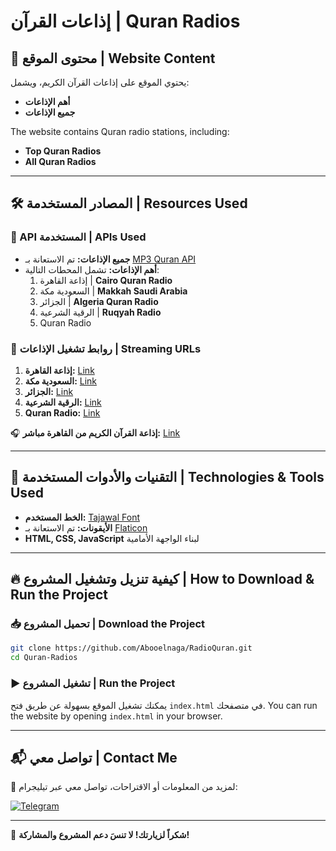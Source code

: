 # إذاعات القرآن | Quran Radios

## 📌 محتوى الموقع | Website Content
يحتوي الموقع على إذاعات القرآن الكريم، ويشمل:
- **أهم الإذاعات**
- **جميع الإذاعات**

The website contains Quran radio stations, including:
- **Top Quran Radios**
- **All Quran Radios**

---

## 🛠️ المصادر المستخدمة | Resources Used

### 📡 API المستخدمة | APIs Used

- **جميع الإذاعات:** تم الاستعانة بـ [MP3 Quran API](https://mp3quran.net/api/v3/radios)
- **أهم الإذاعات:** تشمل المحطات التالية:
  1. إذاعة القاهرة | **Cairo Quran Radio**
  2. السعودية مكة | **Makkah Saudi Arabia**
  3. الجزائر | **Algeria Quran Radio**
  4. الرقية الشرعية | **Ruqyah Radio**
  5. Quran Radio

### 🔗 روابط تشغيل الإذاعات | Streaming URLs

1. **إذاعة القاهرة:** [Link](https://stream.radiojar.com/8s5u5tpdtwzuv)
2. **السعودية مكة:** [Link](https://stream.radiojar.com/4wqre23fytzuv)
3. **الجزائر:** [Link](https://webradio.tda.dz/Coran_64K.mp3)
4. **الرقية الشرعية:** [Link](https://qurango.net/radio/roqiah)
5. **Quran Radio:** [Link](https://qurango.net/radio/tarateel)

🎧 **إذاعة القرآن الكريم من القاهرة مباشر:** [Link](https://stream.radiojar.com/8s5u5tpdtwzuv)

---

## 🎨 التقنيات والأدوات المستخدمة | Technologies & Tools Used

- **الخط المستخدم:** [Tajawal Font](https://fonts.google.com/specimen/Tajawal)
- **الأيقونات:** تم الاستعانة بـ [Flaticon](https://www.flaticon.com/)
- **HTML, CSS, JavaScript** لبناء الواجهة الأمامية

---

## 🔥 كيفية تنزيل وتشغيل المشروع | How to Download & Run the Project

### 📥 تحميل المشروع | Download the Project

```bash
git clone https://github.com/Abooelnaga/RadioQuran.git 
cd Quran-Radios
```

### ▶️ تشغيل المشروع | Run the Project

يمكنك تشغيل الموقع بسهولة عن طريق فتح `index.html` في متصفحك.
You can run the website by opening `index.html` in your browser.

---

## 📬 تواصل معي | Contact Me

📢 لمزيد من المعلومات أو الاقتراحات، تواصل معي عبر تيليجرام:

[![Telegram](https://img.shields.io/badge/Telegram-0088cc?style=for-the-badge&logo=telegram&logoColor=white)](https://t.me/moonaga)

---

🎉 **شكراً لزيارتك! لا تنسَ دعم المشروع والمشاركة!**

